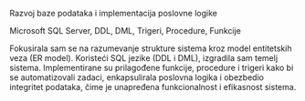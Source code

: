 Razvoj baze podataka i implementacija poslovne logike

Microsoft SQL Server, DDL, DML, Trigeri, Procedure, Funkcije

Fokusirala sam se na razumevanje strukture sistema kroz model entitetskih veza (ER model). Koristeći SQL jezike (DDL i DML), izgradila sam temelj sistema. 
Implementirane su prilagođene funkcije, procedure i trigeri kako bi se automatizovali zadaci, enkapsulirala poslovna logika i obezbedio integritet podataka, čime je unapređena funkcionalnost i efikasnost sistema.
